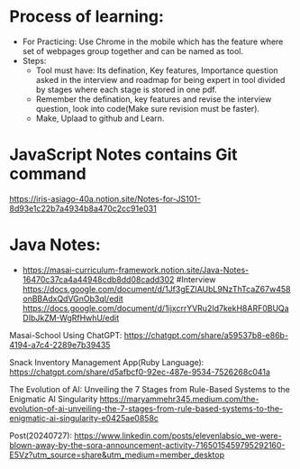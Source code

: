 # Process of learning:
 - For Practicing: Use Chrome in the mobile which has the feature where set of webpages group together and can be named as tool.
 - Steps:
    - Tool must have: Its defination, Key features, Importance question asked in the interview and roadmap for being expert in tool divided by stages where each stage is stored in one pdf.
    - Remember the defination,  key features and revise the interview question, look into code(Make sure revision must be faster).
    - Make, Uplaad to github and Learn.

# JavaScript Notes contains Git command
https://iris-asiago-40a.notion.site/Notes-for-JS101-8d93e1c22b7a4934b8a470c2cc91e031
# Java Notes:
  - https://masai-curriculum-framework.notion.site/Java-Notes-16470c37ca4a44948cdb8dd08cadd302
#Interview https://docs.google.com/document/d/1Jf3gEZIAUbL9NzThTcaZ67w458onBBAdxQdVGnOb3qI/edit https://docs.google.com/document/d/1ijxcrrYVRu2Id7kekH8ARF0BUQaDIbJkZM-WgRfHwhU/edit

Masai-School
Using ChatGPT: https://chatgpt.com/share/a59537b8-e86b-4194-a7c4-2289e7b39435

Snack Inventory Management App(Ruby Language): https://chatgpt.com/share/d5afbcf0-92ec-487e-9534-7526268c041a

The Evolution of AI: Unveiling the 7 Stages from Rule-Based Systems to the Enigmatic AI Singularity https://maryammehr345.medium.com/the-evolution-of-ai-unveiling-the-7-stages-from-rule-based-systems-to-the-enigmatic-ai-singularity-e0425ae0858c

Post(20240727): https://www.linkedin.com/posts/elevenlabsio_we-were-blown-away-by-the-sora-announcement-activity-7165015459795292160-E5Vz?utm_source=share&utm_medium=member_desktop
